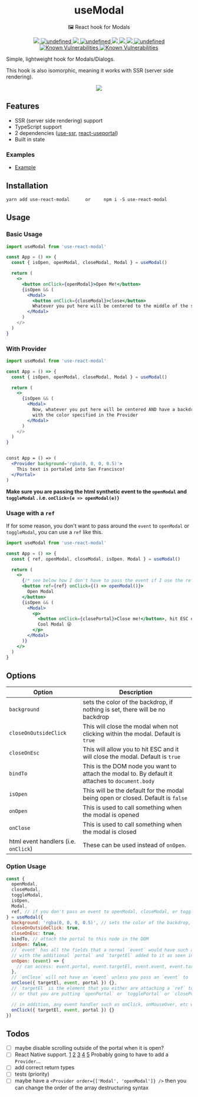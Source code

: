<p style="text-align: center;" align="center">
    <h1 align="center">useModal</h1>
</p>
<p align="center">🖼 React hook for Modals</p>
<p align="center">
    <a href="https://github.com/alex-cory/use-react-modal/pulls">
      <img src="https://camo.githubusercontent.com/d4e0f63e9613ee474a7dfdc23c240b9795712c96/68747470733a2f2f696d672e736869656c64732e696f2f62616467652f5052732d77656c636f6d652d627269676874677265656e2e737667" />
    </a>
    <a href="https://lgtm.com/projects/g/alex-cory/react-useportal/context:javascript">
      <img alt="undefined" src="https://img.shields.io/lgtm/grade/javascript/g/alex-cory/react-useportal.svg?logo=lgtm&logoWidth=18"/>
    </a>
    <a href="https://www.npmjs.com/package/use-react-modal">
        <img src="https://img.shields.io/npm/dt/use-react-modal.svg" />
    </a>
    <a href="https://bundlephobia.com/result?p=use-react-modal">
      <img alt="undefined" src="https://img.shields.io/bundlephobia/minzip/use-react-modal.svg">
    </a>
    <a href="https://greenkeeper.io/">
      <img src="https://badges.greenkeeper.io/alex-cory/use-react-modal.svg">
    </a>
    <a href="https://circleci.com/gh/alex-cory/use-react-modal">
      <img src="https://img.shields.io/circleci/project/github/alex-cory/use-react-modal/master.svg" />
    <a href="https://codeclimate.com/github/alex-cory/use-react-modal/maintainability">
      <img src="https://api.codeclimate.com/v1/badges/609840b6dc914e035d15/maintainability" />
    </a>
    <a href="https://github.com/alex-cory/use-react-modal/blob/master/license.md">
      <img alt="undefined" src="https://img.shields.io/github/license/alex-cory/use-react-modal.svg">
    </a>
    <a href="https://snyk.io/test/github/alex-cory/use-react-modal?targetFile=package.json">
      <img src="https://snyk.io/test/github/alex-cory/use-react-modal/badge.svg?targetFile=package.json" alt="Known Vulnerabilities" data-canonical-src="https://snyk.io/test/github/alex-cory/use-react-modal?targetFile=package.json" style="max-width:100%;">
    </a>
    <a href="https://www.npmjs.com/package/use-react-modal">
      <img src="https://img.shields.io/npm/v/use-react-modal.svg" alt="Known Vulnerabilities" data-canonical-src="https://snyk.io/test/github/alex-cory/use-react-modal?targetFile=package.json" style="max-width:100%;">
    </a>
</p>

Simple, lightweight hook for Modals/Dialogs.

This hook is also isomorphic, meaning it works with SSR (server side rendering).

<p align="center">
  <a href="https://github.com/alex-cory/react-useportal">
    <img src="https://github.com/alex-cory/react-useportal/raw/master/usePortal.gif" />
  </a>
</p>

Features
--------
- SSR (server side rendering) support
- TypeScript support
- 2 dependencies ([use-ssr](https://github.com/alex-cory/use-ssr), [react-useportal](https://github.com/alex-cory/use-ssr))
- Built in state

### Examples
- [Example](https://codesandbox.io/s/usemodal-dj3du)

Installation
------------

```shell
yarn add use-react-modal      or     npm i -S use-react-modal
```

Usage
-----

### Basic Usage

```jsx 
import useModal from 'use-react-modal'

const App = () => {
  const { isOpen, openModal, closeModal, Modal } = useModal()

  return (
    <>
      <button onClick={openModal}>Open Me!</button>
      {isOpen && (
        <Modal>
          <button onClick={closeModal}>close</button>
          Whatever you put here will be centered to the middle of the screen.
        </Modal>
      )
    </>
  )
}
```

### With Provider
```jsx 
import useModal from 'use-react-modal'

const App = () => {
  const { isOpen, openModal, closeModal, Modal } = useModal()

  return (
    <>
      {isOpen && (
        <Modal>
          Now, whatever you put here will be centered AND have a backdrop
          with the color specified in the Provider
        </Modal>
      )
    </>
  )
}


const App = () => (
  <Provider background='rgba(0, 0, 0, 0.5)'>
    This text is portaled into San Francisco!
  </Portal>
)
```

**Make sure you are passing the html synthetic event to the `openModal` and `toggleModal` . i.e. `onClick={e => openModal(e)}`**

### Usage with a `ref`
If for some reason, you don't want to pass around the `event` to `openModal` or `toggleModal`, you can use a `ref` like this.
```jsx
import useModal from 'use-react-modal'

const App = () => {
  const { ref, openModal, closeModal, isOpen, Modal } = useModal()

  return (
    <>
      {/* see below how I don't have to pass the event if I use the ref */}
      <button ref={ref} onClick={() => openModal()}>
        Open Modal
      </button>
      {isOpen && (
        <Modal>
          <p>
            <button onClick={closePortal}>Close me!</button>, hit ESC or
            Cool Modal 😜
          </p>
        </Modal>
      )}
    </>
  )
}
```

Options
-----
| Option                | Description                                                                              |
| --------------------- | ---------------------------------------------------------------------------------------- |
| `background` | sets the color of the backdrop, if nothing is set, there will be no backdrop |
| `closeOnOutsideClick` | This will close the modal when not clicking within the modal. Default is `true` |
| `closeOnEsc`   | This will allow you to hit ESC and it will close the modal. Default is `true`    |
| `bindTo` | This is the DOM node you want to attach the modal to. By default it attaches to `document.body` |
| `isOpen` | This will be the default for the modal being open or closed. Default is `false` |
| `onOpen` | This is used to call something when the modal is opened |
| `onClose` | This is used to call something when the modal is closed |
| html event handlers (i.e. `onClick`) | These can be used instead of `onOpen`. |

### Option Usage

```js
const {
  openModal,
  closeModal,
  toggleModal,
  isOpen,
  Modal,
  ref, // if you don't pass an event to openModal, closeModal, or toggleModal, you will need to put this on the element you want to interact with/click
} = useModal({
  background: 'rgba(0, 0, 0, 0.5)', // sets the color of the backdrop, if nothing is set, there will be no backdrop
  closeOnOutsideClick: true,
  closeOnEsc: true,
  bindTo, // attach the portal to this node in the DOM
  isOpen: false,
  // `event` has all the fields that a normal `event` would have such as `event.target.value`, etc.
  // with the additional `portal` and `targetEl` added to it as seen in the examples below
  onOpen: (event) => {
    // can access: event.portal, event.targetEl, event.event, event.target, etc.
  },
  // `onClose` will not have an `event` unless you pass an `event` to `closePortal`
  onClose({ targetEl, event, portal }) {},
  // `targetEl` is the element that you either are attaching a `ref` to
  // or that you are putting `openPortal` or `togglePortal` or `closePortal` on

  // in addition, any event handler such as onClick, onMouseOver, etc will be handled the same
  onClick({ targetEl, event, portal }) {}
})
```
Todos
------
- [ ] maybe disable scrolling outside of the portal when it is open?
- [ ] React Native support. [1](https://github.com/zenyr/react-native-portal) [2](https://github.com/cloudflare/react-gateway) [3](https://medium.com/@naorzruk/portals-in-react-native-22797ba8aa1b) [4](https://stackoverflow.com/questions/46505378/can-we-have-react-16-portal-functionality-react-native) [5](https://github.com/callstack/react-native-paper/blob/master/src/components/Portal/PortalManager.tsx) Probably going to have to add a `Provider`...
- [ ] add correct return types
- [ ] tests (priority)
- [ ] maybe have a `<Provider order={['Modal', 'openModal']} />` then you can change the order of the array destructuring syntax
